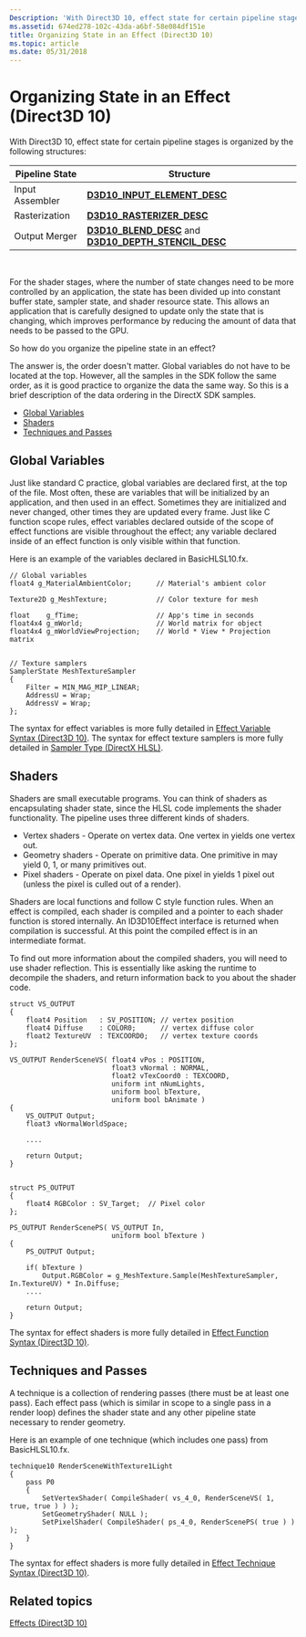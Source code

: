 ```yaml
---
Description: 'With Direct3D 10, effect state for certain pipeline stages is organized by the following structures:'
ms.assetid: 674ed278-102c-43da-a6bf-58e084df151e
title: Organizing State in an Effect (Direct3D 10)
ms.topic: article
ms.date: 05/31/2018
---
```


# Organizing State in an Effect (Direct3D 10)

With Direct3D 10, effect state for certain pipeline stages is organized by the following structures:



| Pipeline State  | Structure                                                                                                          |
|-----------------|--------------------------------------------------------------------------------------------------------------------|
| Input Assembler | [**D3D10\_INPUT\_ELEMENT\_DESC**](/windows/desktop/api/D3D10/ns-d3d10-d3d10_input_element_desc)                                                    |
| Rasterization   | [**D3D10\_RASTERIZER\_DESC**](/windows/desktop/api/D3D10/ns-d3d10-d3d10_rasterizer_desc)                                                           |
| Output Merger   | [**D3D10\_BLEND\_DESC**](/windows/desktop/api/D3D10/ns-d3d10-d3d10_blend_desc) and [**D3D10\_DEPTH\_STENCIL\_DESC**](/windows/desktop/api/D3D10/ns-d3d10-d3d10_depth_stencil_desc) |



 

For the shader stages, where the number of state changes need to be more controlled by an application, the state has been divided up into constant buffer state, sampler state, and shader resource state. This allows an application that is carefully designed to update only the state that is changing, which improves performance by reducing the amount of data that needs to be passed to the GPU.

So how do you organize the pipeline state in an effect?

The answer is, the order doesn't matter. Global variables do not have to be located at the top. However, all the samples in the SDK follow the same order, as it is good practice to organize the data the same way. So this is a brief description of the data ordering in the DirectX SDK samples.

-   [Global Variables](#global-variables)
-   [Shaders](#shaders)
-   [Techniques and Passes](#techniques-and-passes)

## Global Variables

Just like standard C practice, global variables are declared first, at the top of the file. Most often, these are variables that will be initialized by an application, and then used in an effect. Sometimes they are initialized and never changed, other times they are updated every frame. Just like C function scope rules, effect variables declared outside of the scope of effect functions are visible throughout the effect; any variable declared inside of an effect function is only visible within that function.

Here is an example of the variables declared in BasicHLSL10.fx.


```
// Global variables
float4 g_MaterialAmbientColor;      // Material's ambient color

Texture2D g_MeshTexture;            // Color texture for mesh

float    g_fTime;                   // App's time in seconds
float4x4 g_mWorld;                  // World matrix for object
float4x4 g_mWorldViewProjection;    // World * View * Projection matrix


// Texture samplers
SamplerState MeshTextureSampler
{
    Filter = MIN_MAG_MIP_LINEAR;
    AddressU = Wrap;
    AddressV = Wrap;
};
```



The syntax for effect variables is more fully detailed in [Effect Variable Syntax (Direct3D 10)](d3d10-effect-variable-syntax.md). The syntax for effect texture samplers is more fully detailed in [Sampler Type (DirectX HLSL)](../direct3dhlsl/dx-graphics-hlsl-sampler.md).

## Shaders

Shaders are small executable programs. You can think of shaders as encapsulating shader state, since the HLSL code implements the shader functionality. The pipeline uses three different kinds of shaders.

-   Vertex shaders - Operate on vertex data. One vertex in yields one vertex out.
-   Geometry shaders - Operate on primitive data. One primitive in may yield 0, 1, or many primitives out.
-   Pixel shaders - Operate on pixel data. One pixel in yields 1 pixel out (unless the pixel is culled out of a render).

Shaders are local functions and follow C style function rules. When an effect is compiled, each shader is compiled and a pointer to each shader function is stored internally. An ID3D10Effect interface is returned when compilation is successful. At this point the compiled effect is in an intermediate format.

To find out more information about the compiled shaders, you will need to use shader reflection. This is essentially like asking the runtime to decompile the shaders, and return information back to you about the shader code.


```
struct VS_OUTPUT
{
    float4 Position   : SV_POSITION; // vertex position 
    float4 Diffuse    : COLOR0;      // vertex diffuse color
    float2 TextureUV  : TEXCOORD0;   // vertex texture coords 
};

VS_OUTPUT RenderSceneVS( float4 vPos : POSITION,
                         float3 vNormal : NORMAL,
                         float2 vTexCoord0 : TEXCOORD,
                         uniform int nNumLights,
                         uniform bool bTexture,
                         uniform bool bAnimate )
{
    VS_OUTPUT Output;
    float3 vNormalWorldSpace;
 
    ....    
    
    return Output;    
}


struct PS_OUTPUT
{
    float4 RGBColor : SV_Target;  // Pixel color
};

PS_OUTPUT RenderScenePS( VS_OUTPUT In,
                         uniform bool bTexture ) 
{ 
    PS_OUTPUT Output;

    if( bTexture )
        Output.RGBColor = g_MeshTexture.Sample(MeshTextureSampler, In.TextureUV) * In.Diffuse;
    ....

    return Output;
}
```



The syntax for effect shaders is more fully detailed in [Effect Function Syntax (Direct3D 10)](d3d10-effect-function-syntax.md).

## Techniques and Passes

A technique is a collection of rendering passes (there must be at least one pass). Each effect pass (which is similar in scope to a single pass in a render loop) defines the shader state and any other pipeline state necessary to render geometry.

Here is an example of one technique (which includes one pass) from BasicHLSL10.fx.


```
technique10 RenderSceneWithTexture1Light
{
    pass P0
    {
        SetVertexShader( CompileShader( vs_4_0, RenderSceneVS( 1, true, true ) ) );
        SetGeometryShader( NULL );
        SetPixelShader( CompileShader( ps_4_0, RenderScenePS( true ) ) );
    }
}
```



The syntax for effect shaders is more fully detailed in [Effect Technique Syntax (Direct3D 10)](d3d10-effect-technique-syntax.md).

## Related topics

<dl> <dt>

[Effects (Direct3D 10)](d3d10-graphics-programming-guide-effects.md)
</dt> </dl>

 

 